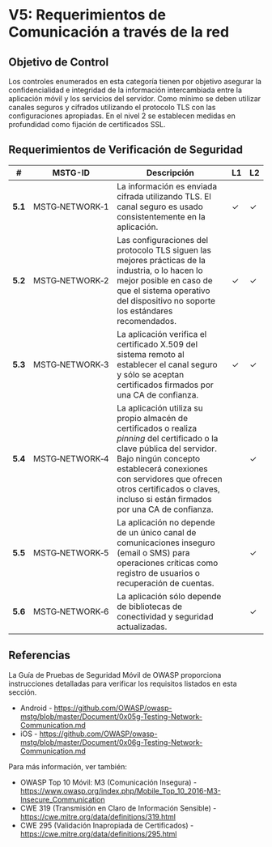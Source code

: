 # V5: Requerimientos de Comunicación a través de la red

## Objetivo de Control

Los controles enumerados en esta categoría tienen por objetivo asegurar la confidencialidad e integridad de la información intercambiada entre la aplicación móvil y los servicios del servidor. Como mínimo se deben utilizar canales seguros y cifrados utilizando el protocolo TLS con las configuraciones apropiadas. En el nivel 2 se establecen medidas en profundidad como fijación de certificados SSL.

## Requerimientos de Verificación de Seguridad

| # | MSTG-ID | Descripción | L1 | L2 |
| --- | --- | --- | --- | --- |
| **5.1** | MSTG‑NETWORK‑1 | La información es enviada cifrada utilizando TLS. El canal seguro es usado consistentemente en la aplicación. | ✓ | ✓ |
| **5.2** | MSTG‑NETWORK‑2 | Las configuraciones del protocolo TLS siguen las mejores prácticas de la industria, o lo hacen lo mejor posible en caso de que el sistema operativo del dispositivo no soporte los estándares recomendados. | ✓ | ✓ |
| **5.3** | MSTG‑NETWORK‑3 | La aplicación verifica el certificado X.509 del sistema remoto al establecer el canal seguro y sólo se aceptan certificados firmados por una CA de confianza. | ✓ | ✓ |
| **5.4** | MSTG‑NETWORK‑4 | La aplicación utiliza su propio almacén de certificados o realiza _pinning_ del certificado o la clave pública del servidor. Bajo ningún concepto establecerá conexiones con servidores que ofrecen otros certificados o claves, incluso si están firmados por una CA de confianza. |   | ✓ |
| **5.5** | MSTG‑NETWORK‑5 | La aplicación no depende de un único canal de comunicaciones inseguro (email o SMS) para operaciones críticas como registro de usuarios o recuperación de cuentas. |  | ✓ |
| **5.6** | MSTG‑NETWORK‑6 | La aplicación sólo depende de bibliotecas de conectividad y seguridad actualizadas. |  | ✓ |

<div style="page-break-after: always;">
</div>

## Referencias

La Guía de Pruebas de Seguridad Móvil de OWASP proporciona instrucciones detalladas para verificar los requisitos listados en esta sección.

- Android - <https://github.com/OWASP/owasp-mstg/blob/master/Document/0x05g-Testing-Network-Communication.md>
- iOS - <https://github.com/OWASP/owasp-mstg/blob/master/Document/0x06g-Testing-Network-Communication.md>

Para más información, ver también:

- OWASP Top 10 Móvil: M3 (Comunicación Insegura) - <https://www.owasp.org/index.php/Mobile_Top_10_2016-M3-Insecure_Communication>
- CWE 319 (Transmisión en Claro de Información Sensible) - <https://cwe.mitre.org/data/definitions/319.html>
- CWE 295 (Validación Inapropiada de Certificados) - <https://cwe.mitre.org/data/definitions/295.html>
